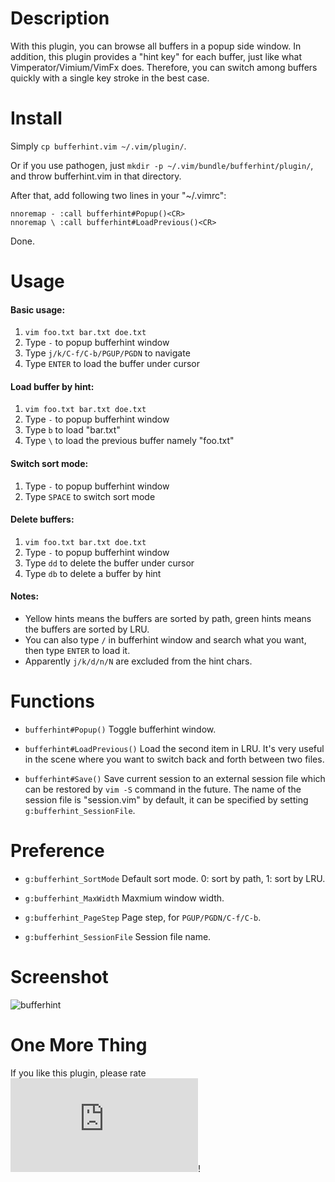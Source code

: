 # Description
With this plugin, you can browse all buffers in a popup side window. In addition, this plugin provides a "hint key" for each buffer, just like what Vimperator/Vimium/VimFx does. Therefore, you can switch among buffers quickly with a single key stroke in the best case.

# Install
Simply `cp bufferhint.vim ~/.vim/plugin/`.

Or if you use pathogen, just `mkdir -p ~/.vim/bundle/bufferhint/plugin/`, <br> and throw bufferhint.vim in that directory.

After that, add following two lines in your "~/.vimrc":

    nnoremap - :call bufferhint#Popup()<CR>
    nnoremap \ :call bufferhint#LoadPrevious()<CR>
Done.

# Usage
#### Basic usage:
1. `vim foo.txt bar.txt doe.txt`
2. Type `-` to popup bufferhint window
3. Type `j/k/C-f/C-b/PGUP/PGDN` to navigate
4. Type `ENTER` to load the buffer under cursor

#### Load buffer by hint:
1. `vim foo.txt bar.txt doe.txt`
2. Type `-` to popup bufferhint window
3. Type `b` to load "bar.txt"
4. Type `\` to load the previous buffer namely "foo.txt"

#### Switch sort mode:
1. Type `-` to popup bufferhint window
2. Type `SPACE` to switch sort mode

#### Delete buffers:
1. `vim foo.txt bar.txt doe.txt`
2. Type `-` to popup bufferhint window
3. Type `dd` to delete the buffer under cursor
4. Type `db` to delete a buffer by hint

#### Notes:
- Yellow hints means the buffers are sorted by path, green hints means the buffers are sorted by LRU.
- You can also type `/` in bufferhint window and search what you want, then type `ENTER` to load it.
- Apparently `j/k/d/n/N` are excluded from the hint chars.

# Functions
- `bufferhint#Popup()`
Toggle bufferhint window.

- `bufferhint#LoadPrevious()`
Load the second item in LRU. It's very useful in the scene where you want to switch back and forth between two files.

- `bufferhint#Save()`
Save current session to an external session file which can be restored by `vim -S` command in the future. The name of the session file is "session.vim" by default, it can be specified by setting `g:bufferhint_SessionFile`.

# Preference
- `g:bufferhint_SortMode`
Default sort mode. 0: sort by path, 1: sort by LRU.

- `g:bufferhint_MaxWidth`
Maxmium window width.

- `g:bufferhint_PageStep`
Page step, for `PGUP/PGDN/C-f/C-b`.

- `g:bufferhint_SessionFile`
Session file name.

# Screenshot
![bufferhint](https://github.com/bsdelf/bufferhint/raw/master/screenshot_1.png)

# One More Thing
If you like this plugin, please rate ![it](http://www.vim.org/scripts/script.php?script_id=5272)!
